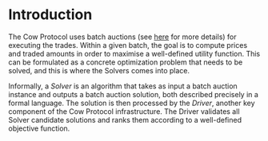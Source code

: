 # Introduction

The Cow Protocol uses batch auctions (see [here](../../overview/batch-auctions) for more details) for executing the trades. Within a given batch, the goal is to compute prices and traded amounts in order to maximise a well-defined utility function. This can be formulated as a concrete optimization problem that needs to be solved, and this is where the Solvers comes into place.

Informally, a _Solver_ is an algorithm that takes as input a batch auction instance and outputs a batch auction solution, both described precisely in a formal language. The solution is then processed by the _Driver_, another key component of the Cow Protocol infrastructure. The Driver validates all Solver candidate solutions and ranks them according to a well-defined objective function.
